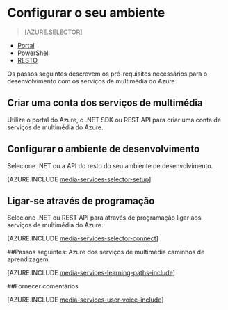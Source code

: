 <properties
    pageTitle="Configurar o seu ambiente | Microsoft Azure"
    description="Configure o seu ambiente para desenvolver com os serviços de multimédia do Azure."
    services="media-services"
    documentationCenter=""
    authors="Juliako"
    manager="erikre"
    editor=""/>

<tags
    ms.service="media-services"
    ms.workload="media"
    ms.tgt_pltfrm="na"
    ms.devlang="na"
    ms.topic="get-started-article"
    ms.date="10/12/2016"
    ms.author="juliako"/>

# <a name="set-up-your-environment"></a>Configurar o seu ambiente

> [AZURE.SELECTOR]
- [Portal](media-services-portal-create-account.md)
- [PowerShell](media-services-manage-with-powershell.md)
- [RESTO](https://msdn.microsoft.com/library/azure/dn167014.aspx)
<a id="create_account"></a>

Os passos seguintes descrevem os pré-requisitos necessários para o desenvolvimento com os serviços de multimédia do Azure.

## <a name="create-a-media-services-account"></a>Criar uma conta dos serviços de multimédia

Utilize o portal do Azure, o .NET SDK ou REST API para criar uma conta de serviços de multimédia do Azure.

<a id="setup_dev_env"></a>
## <a name="set-up-the-development-environment"></a>Configurar o ambiente de desenvolvimento  

Selecione .NET ou a API do resto do seu ambiente de desenvolvimento.

[AZURE.INCLUDE [media-services-selector-setup](../../includes/media-services-selector-setup.md)]

<a id="connect"></a>
## <a name="connect-programmatically"></a>Ligar-se através de programação

Selecione .NET ou REST API para através de programação ligar aos serviços de multimédia do Azure.

[AZURE.INCLUDE [media-services-selector-connect](../../includes/media-services-selector-connect.md)]


##<a name="next-steps-azure-media-services-learning-paths"></a>Passos seguintes: Azure dos serviços de multimédia caminhos de aprendizagem

[AZURE.INCLUDE [media-services-learning-paths-include](../../includes/media-services-learning-paths-include.md)]

##<a name="provide-feedback"></a>Fornecer comentários

[AZURE.INCLUDE [media-services-user-voice-include](../../includes/media-services-user-voice-include.md)]

